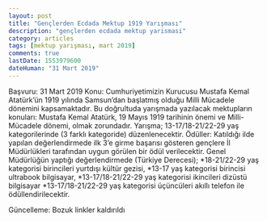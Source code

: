 ```yaml
---
layout: post
title: "Gençlerden Ecdada Mektup 1919 Yarışması"
description: "gençlerden ecdada mektup yarismasi"
category: articles
tags: [mektup yarışması, mart 2019]
comments: true
lastDate: 1553979600
dateHuman: "31 Mart 2019"
---
```


Başvuru: 31 Mart 2019 
Konu: Cumhuriyetimizin Kurucusu Mustafa Kemal Atatürk’ün 1919 yılında Samsun’dan başlatmış olduğu Milli Mücadele dönemini kapsamaktadır. Bu doğrultuda yarışmada yazılacak mektupların konuları: Mustafa Kemal Atatürk, 19 Mayıs 1919 tarihinin önemi ve Milli-Mücadele dönemi, olmak zorundadır. 
Yarışma; 13-17/18-21/22-29 yaş kategorilerinde (3 farklı kategoride) düzenlenecektir.
Ödüller:
Katıldığı ilde yapılan değerlendirmede ilk 3’e girme başarısı gösteren gençlere İl Müdürlükleri tarafından uygun görülen bir ödül verilecektir. 
Genel Müdürlüğün yaptığı değerlendirmede (Türkiye Derecesi); 
*18-21/22-29 yaş kategorisi birincileri yurtdışı kültür gezisi, 
*13-17 yaş kategorisi birincisi ultrabook bilgisayar, 
*13-17/18-21/22-29 yaş kategorisi ikincileri dizüstü bilgisayar 
*13-17/18-21/22-29 yaş kategorisi üçüncüleri akıllı telefon ile ödüllendirilecektir.

Güncelleme: Bozuk linkler kaldırıldı